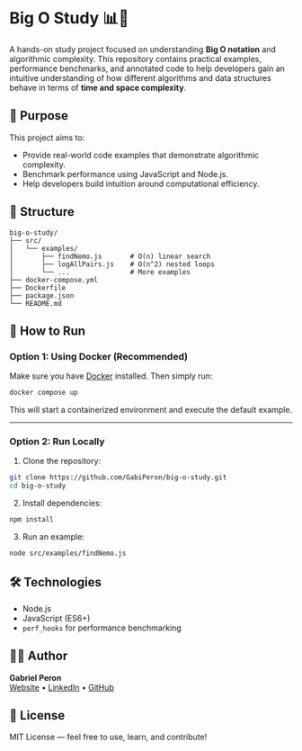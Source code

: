 # Big O Study 📊🧠

A hands-on study project focused on understanding **Big O notation** and algorithmic complexity. This repository contains practical examples, performance benchmarks, and annotated code to help developers gain an intuitive understanding of how different algorithms and data structures behave in terms of **time and space complexity**.

## 🚀 Purpose

This project aims to:

- Provide real-world code examples that demonstrate algorithmic complexity.
- Benchmark performance using JavaScript and Node.js.
- Help developers build intuition around computational efficiency.

## 📁 Structure

```
big-o-study/
├── src/
│   └── examples/
│       ├── findNemo.js       # O(n) linear search
│       ├── logAllPairs.js    # O(n^2) nested loops
│       └── ...               # More examples 
├── docker-compose.yml
├── Dockerfile
├── package.json
└── README.md
```

## 🧪 How to Run

### Option 1: Using Docker (Recommended)

Make sure you have [Docker](https://www.docker.com/) installed. Then simply run:

```bash
docker compose up
```

This will start a containerized environment and execute the default example.

---

### Option 2: Run Locally

1. Clone the repository:

```bash
git clone https://github.com/GabiPeron/big-o-study.git
cd big-o-study
```

2. Install dependencies:

```bash
npm install
```

3. Run an example:

```bash
node src/examples/findNemo.js
```

## 🛠 Technologies

- Node.js
- JavaScript (ES6+)
- `perf_hooks` for performance benchmarking

## 👨‍💻 Author

**Gabriel Peron**  
[Website](https://gabrielperon.dev) • [LinkedIn](https://linkedin.com/in/gabrielperon) • [GitHub](https://github.com/GabiPeron)

## 📄 License

MIT License — feel free to use, learn, and contribute!
